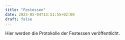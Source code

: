 ```yaml
---
title: "Festessen"
date: 2023-05-04T13:51:55+02:00
draft: false
---
```

Hier werden die Protokolle der Festessen veröffentlicht.
